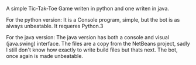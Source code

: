 A simple Tic-Tak-Toe Game writen in python and one writen in java.

For the python version:
It is a Console program, simple, but the bot is as always unbeatable.
It requeres Python.3

For the java version:
The java version has both a console and visual (java.swing) interface.
The files are a copy from the NetBeans project, sadly I still don't
know how exactly to write build files but thats next.
The bot, once again is made unbeatable.

